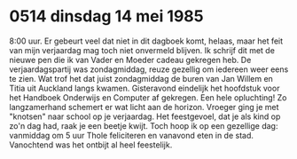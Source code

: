 # 0514 dinsdag 14 mei 1985
8:00 uur. Er gebeurt veel dat niet in dit dagboek komt, helaas, maar het feit van mijn verjaardag mag toch niet onvermeld blijven. Ik schrijf dit met de nieuwe pen die ik van Vader en Moeder cadeau gekregen heb. De verjaardagspartij was zondagmiddag, reuze gezellig om iedereen weer eens te zien. Wat trof het dat juist zondagmiddag de buren van Jan Willem en Titia uit Auckland langs kwamen. Gisteravond eindelijk het hoofdstuk voor het Handboek Onderwijs en Computer af gekregen. Een hele opluchting! Zo langzamerhand schemert er wat licht aan de horizon. Vroeger ging je met "knotsen" naar school op je verjaardag. Het feestgevoel, dat je als kind op zo'n dag had, raak je een beetje kwijt. Toch hoop ik op een gezellige dag: vanmiddag om 5 uur Thole feliciteren en vanavond eten in de stad. Vanochtend was het ontbijt al heel feestelijk.